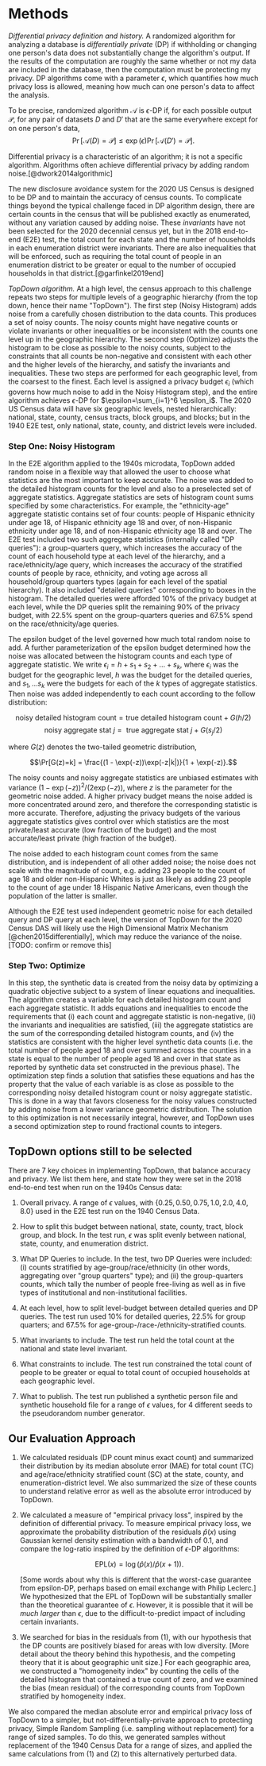 Methods
=======

_Differential privacy definition and history._  A randomized algorithm for
analyzing a database is _differentially private_ (DP) if withholding or changing one
person's data does not substantially change the algorithm's
output. If the results of the computation are roughly the same whether
or not my data are included in the database, then the computation must
be protecting my privacy. DP algorithms come with a parameter $\epsilon$,
which quantifies how much privacy loss is allowed, meaning how much
can one person's data to affect the analysis.

To be precise, randomized algorithm $\mathcal{A}$ is
$\epsilon$-DP if, for each possible output
$\mathcal{P}$, for any pair of datasets $D$ and $D'$ that are the same
everywhere except for on one person's data,
$$
\Pr\left[\mathcal{A}(D) = \mathcal{P}\right]
\leq \exp\left(\epsilon\right)
\Pr\left[\mathcal{A}(D') = \mathcal{P}\right].
$$

Differential privacy is a characteristic of an algorithm; it is not a
specific algorithm. Algorithms often achieve
differential privacy by adding random noise.[@dwork2014algorithmic]

The new disclosure avoidance system for the 2020 US Census is designed
to be DP and to maintain the accuracy of census
counts. To complicate things beyond the typical challenge faced in
DP algorithm design, there are certain counts in
the census that will be published exactly as enumerated, without any
variation caused by adding noise.  These _invariants_ have not been selected
for the 2020 decennial census yet, but in the 2018 end-to-end (E2E) test, the total
count for each state and the number of households in each enumeration
district were invariants.  There are also inequalities that will be
enforced, such as requiring the total count of people in an
enumeration district to be greater or equal to the number of occupied
households in that district.[@garfinkel2019end]

_TopDown algorithm._ At a high level, the census approach to this
challenge repeats two steps for multiple levels of a geographic
hierarchy (from the top down, hence their name "TopDown"). The first
step (Noisy Histogram) adds noise from a carefully chosen distribution
to the data counts.  This produces a set of noisy counts. The noisy
counts might have negative counts or violate invariants or other
inequalities or be inconsistent with the counts one level up in the
geographic hierarchy.  The second step (Optimize) adjusts the histogram to
be close as possible to the noisy counts, subject to the constraints
that all counts be non-negative and consistent with each other and the higher levels
of the hierarchy, and satisfy the invariants and inequalities.  These
two steps are performed for each geographic level, from the coarsest
to the finest.  Each level is assigned a privacy budget $\epsilon_i$
(which governs how much noise to add in the Noisy Histogram step), and
the entire algorithm achieves $\epsilon$-DP for $\epsilon=\sum_{i=1}^6
\epsilon_i$.  The 2020 US Census data will have six geographic levels,
nested hierarchically: national, state, county, census tracts, block
groups, and blocks; but in the 1940 E2E test, only national, state,
county, and district levels were included.

### Step One: Noisy Histogram

In the E2E algorithm applied to the 1940s microdata, TopDown added
random noise in a flexible way that allowed the user to choose what
statistics are the most important to keep accurate. The noise was
added to the detailed histogram counts for the level and also to a
preselected set of aggregate statistics.  Aggregate statistics are
sets of histogram count sums specified by some characteristics. For
example, the "ethnicity-age" aggregate statistic contains set of four
counts: people of Hispanic ethnicity under age 18, of Hispanic
ethnicity age 18 and over, of non-Hispanic ethnicity under age 18, and
of non-Hispanic ethnicity age 18 and over.  The E2E test included two
such aggregate statistics (internally called "DP queries"): a
group-quarters query, which increases the accuracy of the count of
each household type at each level of the hierarchy, and a
race/ethnicity/age query, which increases the accuracy of the
stratified counts of people by race, ethnicity, and voting age across
all household/group quarters types (again for each level of the
spatial hierarchy). It also included "detailed queries" corresponding
to boxes in the histogram.  The detailed queries were afforded 10% of
the privacy budget at each level, while the DP queries split the
remaining 90% of the privacy budget, with 22.5% spent on the
group-quarters queries and 67.5% spend on the race/ethnicity/age
queries.

The epsilon budget of the level governed how much total random noise to
add. A further parameterization of the epsilon budget determined how the
noise was allocated between the histogram counts and each type of
aggregate statistic. We write $\epsilon_i = h + s_1 + s_2 + \ldots +
s_k$, where $\epsilon_i$ was the budget for the geographic level, $h$
was the budget for the detailed queries, and $s_1, \dots s_k$ were the
budgets for each of the $k$ types of aggregate statistics. Then noise
was added independently to each count
according to the follow distribution:


$$\text{noisy detailed histogram count} = \text{true detailed histogram count} + G(h/2)
$$
$$\text{noisy aggregate stat $j$} = \text{ true aggregate stat $j$} + G(s_j/2)
$$

where $G(z)$ denotes the two-tailed geometric distribution,

$$\Pr[G(z)=k] = \frac{(1 - \exp(-z))\exp(-z|k|)}{1 + \exp(-z)}.$$

The noisy counts and noisy aggregate statistics are unbiased
estimates with variance $(1-\exp(-z))^2/ (2 \exp(-z))$, where $z$ is
the parameter for the geometric noise added. A higher privacy budget
means the noise added is more concentrated around zero, and therefore
the corresponding statistic is more accurate. Therefore, adjusting the
privacy budgets of the various aggregate statistics gives control over
which statistics are the most private/least accurate (low fraction of
the budget) and the most accurate/least private (high fraction of the
budget).

The noise added to each histogram count comes from the same
distribution, and is independent of all other added noise;
the noise does not scale with the magnitude of count,
e.g. adding 23 people to the count of age 18 and older
non-Hispanic Whites is just as likely as adding 23 people
to the count of age under 18 Hispanic Native Americans, even though the
population of the latter is smaller.

Although the E2E test used independent geometric noise for each
detailed query and DP query at each level, the version of TopDown for
the 2020 Census DAS will likely use the High Dimensional Matrix
Mechanism [@chen2015differentially], which may reduce the variance of
the noise.[TODO: confirm or remove this]

### Step Two: Optimize

In this step, the synthetic data is created from the noisy data by
optimizing a quadratic objective subject to a system of linear
equations and inequalities. The algorithm creates a variable for each
detailed histogram count and each aggregate statistic. It adds
equations and inequalities to encode the requirements that (i) each
count and aggregate statistic is non-negative, (ii) the invariants and
inequalities are satisfied, (iii) the aggregate statistics are the sum
of the corresponding detailed histogram counts, and (iv) the
statistics are consistent with the higher level synthetic data counts
(i.e. the total number of people aged 18 and over summed across the
counties in a state is equal to the number of people aged 18 and over
in that state as reported by synthetic data set constructed in the
previous phase). The optimization step finds a solution that satisfies
these equations and has the property that the value of each variable
is as close as possible to the corresponding noisy detailed histogram
count or noisy aggregate statistic. This is done in a way that favors
closeness for the noisy values constructed by adding noise from a
lower variance geometric distribution. The solution to this
optimization is not necessarily integral, however, and TopDown uses a
second optimization step to round fractional counts to integers.

TopDown options still to be selected
------------------------------------

There are 7 key choices in implementing TopDown, that balance accuracy
and privacy. We list them here, and state how they were set in the
2018 end-to-end test when run on the 1940s Census data:

1. Overall privacy. A range of $\epsilon$ values, with $\{0.25, 0.50,
   0.75, 1.0, 2.0, 4.0, 8.0\}$ used in the E2E test run on the 1940
   Census Data.

2. How to split this budget between national, state, county, tract,
   block group, and block. In the test run, $\epsilon$ was split evenly
   between national, state, county, and enumeration district.

3. What DP Queries to include. In the test, two DP Queries were
   included: (i) counts stratified by age-group/race/ethnicity (in
   other words, aggregating over "group quarters" type); and (ii) the
   group-quarters counts, which tally the number of people free-living
   as well as in five types of institutional and non-institutional
   facilities.

4. At each level, how to split level-budget between detailed queries
   and DP queries. The test run used 10% for detailed queries, 22.5%
   for group quarters; and 67.5% for
   age-group-/race-/ethnicity-stratified counts.

5. What invariants to include. The test run held the total count at
   the national and state level invariant.

6. What constraints to include.  The test run constrained the total
   count of people to be greater or equal to total count of occupied
   households at each geographic level.

7. What to publish.  The test run published a synthetic person file
   and synthetic household file for a range of $\epsilon$ values, for 4
   different seeds to the pseudorandom number generator.


Our Evaluation Approach
-----------------------

1. We calculated residuals (DP count minus exact count) and summarized
   their distribution by its median absolute error (MAE) for total
   count (TC) and age/race/ethnicity stratified count (SC) at the
   state, county, and enumeration-district level.  We also summarized
   the size of these counts to understand relative error as well as
   the absolute error introduced by TopDown.

2. We calculated a measure of "empirical privacy loss", inspired by the
   definition of differential privacy.  To measure empirical privacy
   loss, we approximate the probability distribution of the residuals
   $\hat{p}(x)$ using Gaussian kernel density estimation with a
   bandwidth of 0.1, and compare the log-ratio inspired by the
   definition of $\epsilon$-DP algorithms:

   $$\text{EPL}(x) = \log\left(\hat{p}(x) / \hat{p}(x+1)\right).$$

   [Some words about why this is different that the worst-case
   guarantee from epsilon-DP, perhaps based on email exchange with
   Philip Leclerc.]  We hypothesized that the EPL of TopDown will be
   substantially smaller than the theoretical guarantee of $\epsilon$.
   However, it is possible that it will be _much larger_ than
   $\epsilon$, due to the difficult-to-predict impact of including
   certain invariants.

3. We searched for bias in the residuals from (1), with our hypothesis
   that the DP counts are positively biased for areas with low
   diversity. [More detail about the theory behind this hypothesis,
   and the competing theory that it is about geographic unit size.]
   For each geographic area, we constructed a "homogeneity index" by
   counting the cells of the detailed histogram that contained a true
   count of zero, and we examined the bias (mean residual) of the
   corresponding counts from TopDown stratified by homogeneity index.

We also compared the median absolute error and empirical privacy loss
of TopDown to a simpler, but not-differentially-private approach to
protecting privacy, Simple Random Sampling (i.e. sampling without replacement) for a
range of sized samples.  To do this, we generated samples without
replacement of the 1940 Census Data for a range of sizes, and applied
the same calculations from (1) and (2) to this alternatively perturbed
data.


